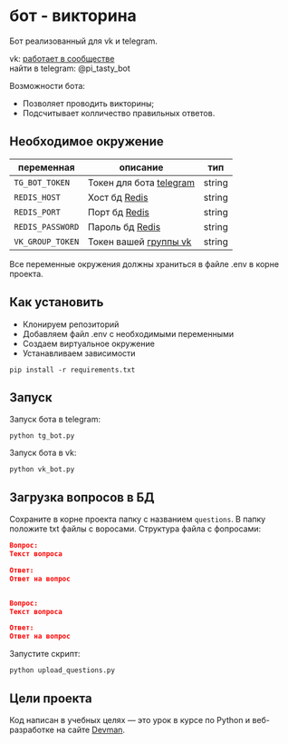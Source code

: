 # бот - викторина
Бот реализованный для vk и telegram.

vk: [работает в сообществе](https://vk.com/club166280211)  
найти в telegram: @pi_tasty_bot

Возможности бота:
- Позволяет проводить викторины;
- Подсчитывает колличество правильных ответов.

## Необходимое окружение
|переменная|описание|тип
|----------|--------|--------------
|`TG_BOT_TOKEN`|Токен для бота [telegram](https://core.telegram.org/bots#6-botfather)|string
|`REDIS_HOST`|Хост бд [Redis](http://redislabs.com/)|string
|`REDIS_PORT`|Порт бд [Redis](http://redislabs.com/)|string
|`REDIS_PASSWORD`|Пароль бд [Redis](http://redislabs.com/)|string
|`VK_GROUP_TOKEN`|Токен вашей [группы vk](https://pechenek.net/social-networks/vk/api-vk-poluchaem-klyuch-dostupa-token-gruppy/)|string

Все переменные окружения должны храниться в файле .env в корне проекта.

## Как установить
* Клонируем репозиторий
* Добавляем файл .env с необходимыми переменными
* Создаем виртуальное окружение
* Устанавливаем зависимости
```
pip install -r requirements.txt
```

## Запуск
Запуск бота в telegram:
```
python tg_bot.py
```

Запуск бота в vk:
```
python vk_bot.py
```


## Загрузка вопросов в БД
Сохраните в корне проекта папку с названием `questions`. В папку положите txt файлы с воросами.
Структура файла с фопросами:
```json
Вопрос:
Текст вопроса

Ответ:
Ответ на вопрос


Вопрос:
Текст вопроса

Ответ:
Ответ на вопрос
```
Запустите скрипт:
```
python upload_questions.py
```

## Цели проекта
Код написан в учебных целях — это урок в курсе по Python и веб-разработке на сайте [Devman](https://dvmn.org).

